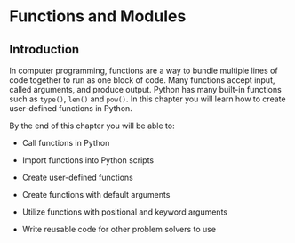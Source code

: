
# Functions and Modules
## Introduction
In computer programming, functions are a way to bundle multiple lines of code together to run as one block of code. Many functions accept input, called arguments, and produce output. Python has many built-in functions such as ```type()```, ```len()``` and ```pow()```. In this chapter you will learn how to create user-defined functions in Python.

By the end of this chapter you will be able to:

 * Call functions in Python
 
 * Import functions into Python scripts
 
 * Create user-defined functions 
    
 * Create functions with default arguments
 
 * Utilize functions with positional and keyword arguments
 
 * Write reusable code for other problem solvers to use
 
 

